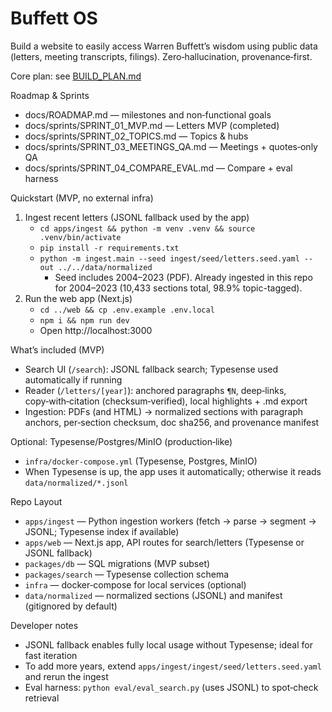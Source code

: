 # Buffett OS
Build a website to easily access Warren Buffett’s wisdom using public data (letters, meeting transcripts, filings). Zero‑hallucination, provenance‑first.

Core plan: see [BUILD_PLAN.md](BUILD_PLAN.md)

Roadmap & Sprints
- docs/ROADMAP.md — milestones and non‑functional goals
- docs/sprints/SPRINT_01_MVP.md — Letters MVP (completed)
- docs/sprints/SPRINT_02_TOPICS.md — Topics & hubs
- docs/sprints/SPRINT_03_MEETINGS_QA.md — Meetings + quotes‑only QA
- docs/sprints/SPRINT_04_COMPARE_EVAL.md — Compare + eval harness

Quickstart (MVP, no external infra)
1) Ingest recent letters (JSONL fallback used by the app)
   - `cd apps/ingest && python -m venv .venv && source .venv/bin/activate`
   - `pip install -r requirements.txt`
   - `python -m ingest.main --seed ingest/seed/letters.seed.yaml --out ../../data/normalized`
     - Seed includes 2004–2023 (PDF). Already ingested in this repo for 2004–2023 (10,433 sections total, 98.9% topic-tagged).
2) Run the web app (Next.js)
   - `cd ../web && cp .env.example .env.local`
   - `npm i && npm run dev`
   - Open http://localhost:3000

What’s included (MVP)
- Search UI (`/search`): JSONL fallback search; Typesense used automatically if running
- Reader (`/letters/[year]`): anchored paragraphs `¶N`, deep‑links, copy‑with‑citation (checksum‑verified), local highlights + .md export
- Ingestion: PDFs (and HTML) → normalized sections with paragraph anchors, per‑section checksum, doc sha256, and provenance manifest

Optional: Typesense/Postgres/MinIO (production‑like)
- `infra/docker-compose.yml` (Typesense, Postgres, MinIO)
- When Typesense is up, the app uses it automatically; otherwise it reads `data/normalized/*.jsonl`

Repo Layout
- `apps/ingest` — Python ingestion workers (fetch → parse → segment → JSONL; Typesense index if available)
- `apps/web` — Next.js app, API routes for search/letters (Typesense or JSONL fallback)
- `packages/db` — SQL migrations (MVP subset)
- `packages/search` — Typesense collection schema
- `infra` — docker‑compose for local services (optional)
- `data/normalized` — normalized sections (JSONL) and manifest (gitignored by default)

Developer notes
- JSONL fallback enables fully local usage without Typesense; ideal for fast iteration
- To add more years, extend `apps/ingest/ingest/seed/letters.seed.yaml` and rerun the ingest
- Eval harness: `python eval/eval_search.py` (uses JSONL) to spot‑check retrieval
